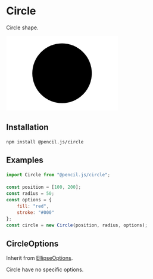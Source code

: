# Circle

Circle shape.

![Circle example](../../media/examples/circle.png)


## Installation

    npm install @pencil.js/circle


## Examples

```js
import Circle from "@pencil.js/circle";

const position = [100, 200];
const radius = 50;
const options = {
    fill: "red",
    stroke: "#000"
};
const circle = new Circle(position, radius, options);
```

## CircleOptions
Inherit from [EllipseOptions](../ellipse/readme.md#ellipseoptions).

Circle have no specific options.
